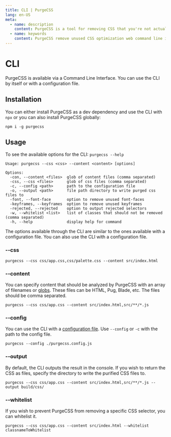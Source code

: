 ```yaml
---
title: CLI | PurgeCSS
lang: en-US
meta:
  - name: description
    content: PurgeCSS is a tool for removing CSS that you're not actually using in your project. You can use its command line interface to use it as part of your development workflow.
  - name: keywords
    content: PurgeCSS remove unused CSS optimization web command line interface cli
---
```


# CLI

PurgeCSS is available via a Command Line Interface. You can use the CLI by itself or with a configuration file.

## Installation

You can either install PurgeCSS as a dev dependency and use the CLI with `npx` or you can also install PurgeCSS globally:

```text
npm i -g purgecss
```

## Usage

To see the available options for the CLI: `purgecss --help`

```text
Usage: purgecss --css <css> --content <content> [options]

Options:
  -con, --content <files>  glob of content files (comma separated)
  -css, --css <files>      glob of css files (comma separated)
  -c, --config <path>      path to the configuration file
  -o, --output <path>      file path directory to write purged css files to
  -font, --font-face       option to remove unused font-faces
  -keyframes, --keyframes  option to remove unused keyframes
  -rejected, --rejected    option to output rejected selectors
  -w, --whitelist <list>   list of classes that should not be removed (comma separated)
  -h, --help               display help for command
```

The options available through the CLI are similar to the ones available with a configuration file. You can also use the CLI with a configuration file.

### --css

```text
purgecss --css css/app.css,css/palette.css --content src/index.html
```

### --content

You can specify content that should be analyzed by PurgeCSS with an array of filenames or [globs](https://github.com/isaacs/node-glob/blob/master/README.md#glob-primer). These files can be HTML, Pug, Blade, etc. The files should be comma separated.

```text
purgecss --css css/app.css --content src/index.html,src/**/*.js
```

### --config

You can use the CLI with a [configuration file](configuration.md). Use `--config` or `-c` with the path to the config file.

```text
purgecss --config ./purgecss.config.js
```

### --output

By default, the CLI outputs the result in the console. If you wish to return the CSS as files, specify the directory to write the purified CSS files to.

```text
purgecss --css css/app.css --content src/index.html,src/**/*.js --output build/css/
```

### --whitelist

If you wish to prevent PurgeCSS from removing a specific CSS selector, you can whitelist it.

```text
purgecss --css css/app.css --content src/index.html --whitelist classnameToWhitelist
```
